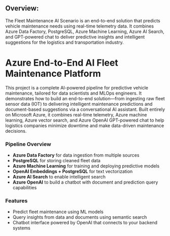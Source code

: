 ## **Overview**:

The Fleet Maintenance AI Scenario is an end-to-end solution that predicts vehicle maintenance needs using real-time telemetry data. It combines Azure Data Factory, PostgreSQL, Azure Machine Learning, Azure AI Search, and GPT-powered chat to deliver predictive insights and intelligent suggestions for the logistics and transportation industry.


# Azure End-to-End AI Fleet Maintenance Platform

This project is a complete AI-powered pipeline for predictive vehicle maintenance, tailored for data scientists and MLOps engineers. It demonstrates how to build an end-to-end solution—from ingesting raw fleet sensor data (IOT) to delivering intelligent maintenance predictions and document-based suggestions via a conversational AI assistant. Built entirely on Microsoft Azure, it combines real-time telemetry, Azure machine learning, Azure vector search, and Azure OpenAI GPT-powered chat to help logistics companies minimize downtime and make data-driven maintenance decisions.

###  Pipeline Overview

- **Azure Data Factory** for data ingestion from multiple sources
- **PostgreSQL** for storing cleaned fleet data
- **Azure Machine Learning** for training and deploying predictive models
- **OpenAI Embeddings + PostgreSQL** for text vectorization
- **Azure AI Search** to enable intelligent search
- **Azure OpenAI** to build a chatbot with document and prediction query capabilities

###  Features

- Predict fleet maintenance using ML models
- Query insights from data and documents using semantic search
- Chatbot interface powered by OpenAI that connects to your backend systems



